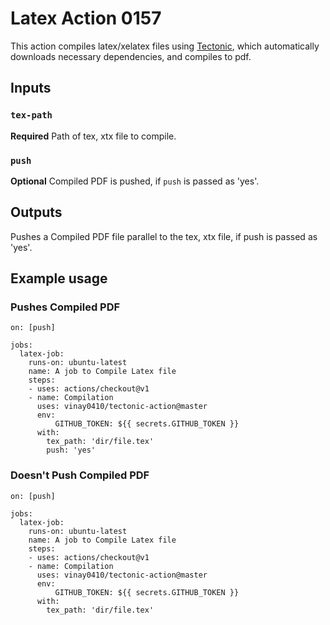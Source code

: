 # Latex Action 0157


This action compiles latex/xelatex files using [Tectonic](https://tectonic-typesetting.github.io/en-US/), which automatically downloads necessary dependencies, and compiles to pdf.

## Inputs

### `tex-path`

**Required** Path of tex, xtx file to compile.

### `push`

**Optional** Compiled PDF is pushed, if `push` is passed as 'yes'.

## Outputs
Pushes a Compiled PDF file parallel to the tex, xtx file, if push is passed as 'yes'.

## Example usage

### Pushes Compiled PDF
```
on: [push]

jobs:
  latex-job:
    runs-on: ubuntu-latest
    name: A job to Compile Latex file
    steps:
    - uses: actions/checkout@v1
    - name: Compilation
      uses: vinay0410/tectonic-action@master
      env:
          GITHUB_TOKEN: ${{ secrets.GITHUB_TOKEN }}
      with:
        tex_path: 'dir/file.tex'
        push: 'yes'
```

### Doesn't Push Compiled PDF
```
on: [push]

jobs:
  latex-job:
    runs-on: ubuntu-latest
    name: A job to Compile Latex file
    steps:
    - uses: actions/checkout@v1
    - name: Compilation
      uses: vinay0410/tectonic-action@master
      env:
          GITHUB_TOKEN: ${{ secrets.GITHUB_TOKEN }}
      with:
        tex_path: 'dir/file.tex'
```
